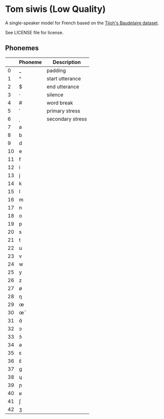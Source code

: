 # Tom siwis (Low Quality)

A single-speaker model for French based on the [Tijoh's Baudelaire dataset](https://git.bksp.space/Tjiho/baudelaire-sentences).

See LICENSE file for license.


## Phonemes

<table><thead><th>&nbsp;</th><th>Phoneme</th><th>Description</th></thead>
<tr>
<td> 0 </td>
<td> _ </td>
<td> padding </td>
</tr>
<tr>
<td> 1 </td>
<td> ^ </td>
<td> start utterance </td>
</tr>
<tr>
<td> 2 </td>
<td> $ </td>
<td> end utterance </td>
</tr>
<tr>
<td> 3 </td>
<td> · </td>
<td> silence </td>
</tr>
<tr>
<td> 4 </td>
<td> # </td>
<td> word break </td>
</tr>
<tr>
<td> 5 </td>
<td> ˈ </td>
<td> primary stress </td>
</tr>
<tr>
<td> 6 </td>
<td> ˌ </td>
<td> secondary stress </td>
</tr>
<tr>
<td> 7 </td>
<td> a </td>
<td>  </td>
</tr>
<tr>
<td> 8 </td>
<td> b </td>
<td>  </td>
</tr>
<tr>
<td> 9 </td>
<td> d </td>
<td>  </td>
</tr>
<tr>
<td> 10 </td>
<td> e </td>
<td>  </td>
</tr>
<tr>
<td> 11 </td>
<td> f </td>
<td>  </td>
</tr>
<tr>
<td> 12 </td>
<td> i </td>
<td>  </td>
</tr>
<tr>
<td> 13 </td>
<td> j </td>
<td>  </td>
</tr>
<tr>
<td> 14 </td>
<td> k </td>
<td>  </td>
</tr>
<tr>
<td> 15 </td>
<td> l </td>
<td>  </td>
</tr>
<tr>
<td> 16 </td>
<td> m </td>
<td>  </td>
</tr>
<tr>
<td> 17 </td>
<td> n </td>
<td>  </td>
</tr>
<tr>
<td> 18 </td>
<td> o </td>
<td>  </td>
</tr>
<tr>
<td> 19 </td>
<td> p </td>
<td>  </td>
</tr>
<tr>
<td> 20 </td>
<td> s </td>
<td>  </td>
</tr>
<tr>
<td> 21 </td>
<td> t </td>
<td>  </td>
</tr>
<tr>
<td> 22 </td>
<td> u </td>
<td>  </td>
</tr>
<tr>
<td> 23 </td>
<td> v </td>
<td>  </td>
</tr>
<tr>
<td> 24 </td>
<td> w </td>
<td>  </td>
</tr>
<tr>
<td> 25 </td>
<td> y </td>
<td>  </td>
</tr>
<tr>
<td> 26 </td>
<td> z </td>
<td>  </td>
</tr>
<tr>
<td> 27 </td>
<td> ø </td>
<td>  </td>
</tr>
<tr>
<td> 28 </td>
<td> ŋ </td>
<td>  </td>
</tr>
<tr>
<td> 29 </td>
<td> œ </td>
<td>  </td>
</tr>
<tr>
<td> 30 </td>
<td> œ̃ </td>
<td>  </td>
</tr>
<tr>
<td> 31 </td>
<td> ɑ̃ </td>
<td>  </td>
</tr>
<tr>
<td> 32 </td>
<td> ɔ </td>
<td>  </td>
</tr>
<tr>
<td> 33 </td>
<td> ɔ̃ </td>
<td>  </td>
</tr>
<tr>
<td> 34 </td>
<td> ə </td>
<td>  </td>
</tr>
<tr>
<td> 35 </td>
<td> ɛ </td>
<td>  </td>
</tr>
<tr>
<td> 36 </td>
<td> ɛ̃ </td>
<td>  </td>
</tr>
<tr>
<td> 37 </td>
<td> ɡ </td>
<td>  </td>
</tr>
<tr>
<td> 38 </td>
<td> ɥ </td>
<td>  </td>
</tr>
<tr>
<td> 39 </td>
<td> ɲ </td>
<td>  </td>
</tr>
<tr>
<td> 40 </td>
<td> ʁ </td>
<td>  </td>
</tr>
<tr>
<td> 41 </td>
<td> ʃ </td>
<td>  </td>
</tr>
<tr>
<td> 42 </td>
<td> ʒ </td>
<td>  </td>
</tr>
</table>
